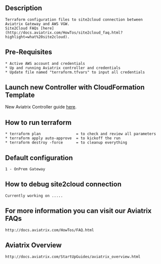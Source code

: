 Description
-----------
    Terraform configuration files to site2cloud connection between Aviatrix Gateway and AWS VGW.
    Site2Cloud FAQs [here](http://docs.aviatrix.com/HowTos/site2cloud_faq.html?highlight=what%20site2cloud).

Pre-Requisites
--------------
    * Active AWS account and credentials
    * Up and running Aviatrix controller and credentials
    * Update file named "terraform.tfvars" to input all credentials

Launch new Controller with CloudFormation Template
--------------------------------------------------
   New Aviatrix Controller guide [here](http://docs.aviatrix.com/StartUpGuides/aviatrix-cloud-controller-startup-guide.html#launch-the-controller-with-cloudformation-template).

How to run terraform
--------------------
    * terraform plan                = to check and review all parameters
    * terraform apply auto-approve  = to kickoff the run
    * terraform destroy -force      = to cleanup everything 

Default configuration
---------------------
    1 - OnPrem Gateway

How to debug site2cloud connection
----------------------------------
    Currently working on .....

  
For more information you can visit our Aviatrix FAQs
----------------------------------------------------
    http://docs.aviatrix.com/HowTos/FAQ.html

Aviatrix Overview
-----------------
    http://docs.aviatrix.com/StartUpGuides/aviatrix_overview.html

